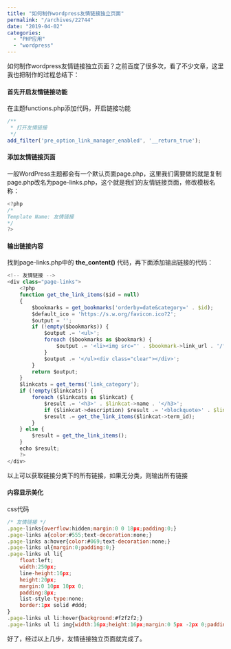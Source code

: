 ```yaml
---
title: "如何制作wordpress友情链接独立页面"
permalink: "/archives/22744"
date: "2019-04-02"
categories: 
  - "PHP应用"
  - "wordpress"
---
```


如何制作wordpress友情链接独立页面？之前百度了很多次，看了不少文章，这里我也把制作的过程总结下：

#### 首先开启友情链接功能

在主题functions.php添加代码，开启链接功能

``` js
/**
 * 打开友情链接
 */
add_filter('pre_option_link_manager_enabled', '__return_true'); 
```

#### 添加友情链接页面

一般WordPress主题都会有一个默认页面page.php，这里我们需要做的就是复制page.php改名为page-links.php，这个就是我们的友情链接页面，修改模板名称：

``` js
<?php
/*
Template Name: 友情链接
*/
?> 
```

#### 输出链接内容

找到page-links.php中的 **the\_content()** 代码，再下面添加输出链接的代码：

``` js
<!-- 友情链接 -->
<div class="page-links">
    <?php
    function get_the_link_items($id = null)
    {
        $bookmarks = get_bookmarks('orderby=date&category=' . $id);
        $default_ico = 'https://s.w.org/favicon.ico?2';
        $output = '';
        if (!empty($bookmarks)) {
            $output .= '<ul>';
            foreach ($bookmarks as $bookmark) {
                $output .= '<li><img src="' . $bookmark->link_url . '/favicon.ico" onerror="javascript:this.src='' . $default_ico . ''" /><a href="' . $bookmark->link_url . '" title="' . $bookmark->link_description . '" target="_blank" >' . $bookmark->link_name . '</a></li>';
            }
            $output .= '</ul><div class="clear"></div>';
        }
        return $output;
    }
    $linkcats = get_terms('link_category');
    if (!empty($linkcats)) {
        foreach ($linkcats as $linkcat) {
            $result .= '<h3>' . $linkcat->name . '</h3>';
            if ($linkcat->description) $result .= '<blockquote>' . $linkcat->description . '</blockquote>';
            $result .= get_the_link_items($linkcat->term_id);
        }
    } else {
        $result = get_the_link_items();
    }
    echo $result;
    ?>
</div> 
```

以上可以获取链接分类下的所有链接，如果无分类，则输出所有链接

#### 内容显示美化

css代码

``` js
/* 友情链接 */
.page-links{overflow:hidden;margin:0 0 18px;padding:0;}
.page-links a{color:#555;text-decoration:none;}
.page-links a:hover{color:#069;text-decoration:none;}
.page-links ul{margin:0;padding:0;}
.page-links ul li{
    float:left;
    width:250px;
    line-height:16px;
    height:20px;
    margin:0 10px 10px 0;
    padding:8px;
    list-style-type:none;
    border:1px solid #ddd;
}
.page-links ul li:hover{background:#f2f2f2;}
.page-links ul li img{width:16px;height:16px;margin:0 5px -2px 0;padding:0;border:none;} 
```

好了，经过以上几步，友情链接独立页面就完成了。
